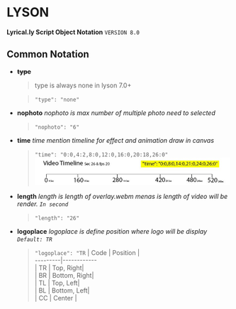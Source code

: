 # LYSON
**Lyrical.ly  Script Object Notation** `VERSION 8.0`

## Common Notation
- **~~type~~**
   > type is always none in lyson 7.0+
  
   > `"type": "none"`

- **nophoto**
   *nophoto is max number of multiple photo need to selected*
   > `"nophoto": "6"`

- **time**
  *time mention timeline for effect and animation draw in canvas*
  > `"time": "0:0,4:2,8:0,12:0,16:0,20:18,26:0"`
  ![Sample](https://github.com/mayur-rank/lyson/blob/main/images/timeline.jpg)

- **length**
   *length is length of overlay.webm menas is length of video will be render. `In second`*
   > `"length": "26"`

- **logoplace**
  *logoplace is define position where logo will be display `Default: TR`*
  > `"logoplace": "TR`
  | Code | Position |  
  ---------|------------  
  | TR | Top, Right|  
  | BR | Bottom, Right|  
  | TL | Top, Left|  
  | BL | Bottom, Left|  
  | CC | Center |
    
  